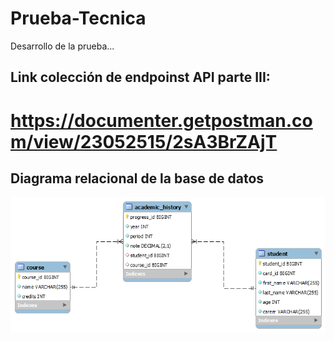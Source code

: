 # Prueba-Tecnica
Desarrollo de la prueba...

## Link colección de endpoinst API parte III: 
# https://documenter.getpostman.com/view/23052515/2sA3BrZAjT

## Diagrama relacional de la base de datos

![alt text](./Parte-I-Bases-de-datos/diagrama-base-datos.png)
